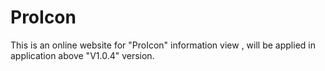 # ProIcon
This is an online website for "ProIcon" information view , will be applied in application above "V1.0.4" version.
